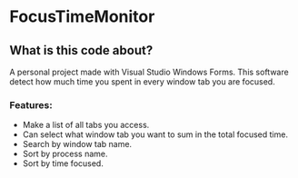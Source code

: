 # FocusTimeMonitor

## What is this code about?
A personal project made with Visual Studio Windows Forms. 
This software detect how much time you spent in every window tab you are focused.

### Features:
* Make a list of all tabs you access.
* Can select what window tab you want to sum in the total focused time.
* Search by window tab name.
* Sort by process name.
* Sort by time focused.
